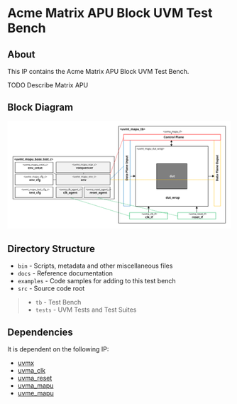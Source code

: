 # Acme Matrix APU Block UVM Test Bench


## About
This IP contains the Acme Matrix APU Block UVM Test Bench.

TODO Describe Matrix APU


## Block Diagram
![alt text](./docs/tb_block_diagram.svg "Matrix APU Block UVM Test Bench Block Diagram")

## Directory Structure
* `bin` - Scripts, metadata and other miscellaneous files
* `docs` - Reference documentation
* `examples` - Code samples for adding to this test bench
* `src` - Source code root

> * `tb` - Test Bench
> * `tests` - UVM Tests and Test Suites


## Dependencies
It is dependent on the following IP:

* [uvmx](https://www.mooreio.com/catalog/1152)
* [uvma_clk](https://www.mooreio.com/catalog/1156)
* [uvma_reset](https://www.mooreio.com/catalog/1157)
* [uvma_mapu](../uvma_mapu)
* [uvme_mapu](../uvme_mapu)
